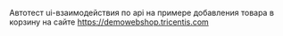 Автотест ui-взаимодействия по api на примере добавления товара в корзину
на сайте https://demowebshop.tricentis.com